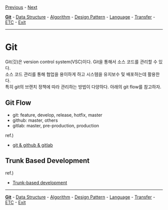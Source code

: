 [Previous](../README.md) - [Next](../b__data-structure/README.md)

**[Git](../a__git/README.md)** - [Data Structure](../b__data-structure/README.md) - [Algorithm](../c__algorithm/README.md) - [Design Pattern](../d__design-pattern/README.md) - [Language](../e__language/README.md) - [Transfer](../x__transfer/README.md) - [ETC](../z__etc/README.md)  - [Exit](../README.md)


---

# Git
Git(깃)은 version control system(VSC)이다. Git을 통해서 소스 코드를 관리할 수 있다.  
소스 코드 관리를 통해 협업을 용이하게 하고 시스템을 유지보수 및 배포하는데 활용한다.  
특히 git의 브랜치 정책에 따라 관리하는 방법이 다양하다. 아래의 git flow를 참고하자.  

## Git Flow
* git: feature, develop, release, hotfix, master 
* github: master, others
* gitlab: master, pre-production, production

ref.)
- [git & github & gitlab](https://github.com/gyoogle/tech-interview-for-developer/blob/2217175cf0521d618b3bd7d40919e5458e128dea/ETC/Git%20vs%20GitHub%20vs%20GitLab%20Flow.md)

## Trunk Based Development
ref.)
- [Trunk-based development](https://www.atlassian.com/continuous-delivery/continuous-integration/trunk-based-development)

---

**[Git](../a__git/README.md)** - [Data Structure](../b__data-structure/README.md) - [Algorithm](../c__algorithm/README.md) - [Design Pattern](../d__design-pattern/README.md) - [Language](../e__language/README.md) - [Transfer](../x__transfer/README.md) - [ETC](../z__etc/README.md)  - [Exit](../README.md)
